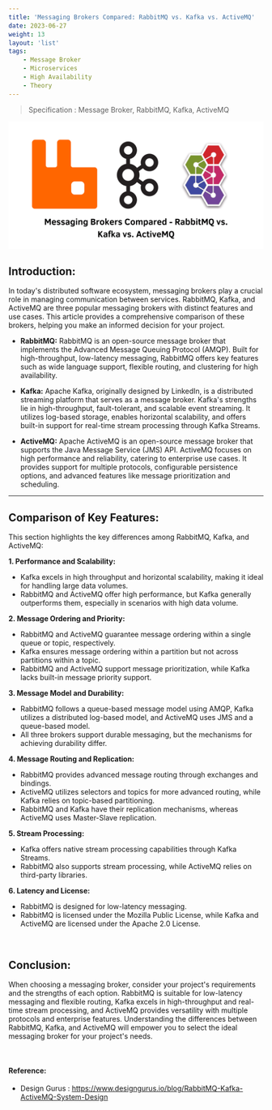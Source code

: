 ```yaml
---
title: 'Messaging Brokers Compared: RabbitMQ vs. Kafka vs. ActiveMQ'
date: 2023-06-27
weight: 13
layout: 'list'
tags:
    - Message Broker
    - Microservices
    - High Availability
    - Theory
---
```

> Specification : Message Broker, RabbitMQ, Kafka, ActiveMQ

![mb-theory](./images/mb.png)

## Introduction:
In today's distributed software ecosystem, messaging brokers play a crucial role in managing communication between services. RabbitMQ, Kafka, and ActiveMQ are three popular messaging brokers with distinct features and use cases. This article provides a comprehensive comparison of these brokers, helping you make an informed decision for your project.

- **RabbitMQ:**
RabbitMQ is an open-source message broker that implements the Advanced Message Queuing Protocol (AMQP). Built for high-throughput, low-latency messaging, RabbitMQ offers key features such as wide language support, flexible routing, and clustering for high availability.

- **Kafka:**
Apache Kafka, originally designed by LinkedIn, is a distributed streaming platform that serves as a message broker. Kafka's strengths lie in high-throughput, fault-tolerant, and scalable event streaming. It utilizes log-based storage, enables horizontal scalability, and offers built-in support for real-time stream processing through Kafka Streams.

- **ActiveMQ:**
Apache ActiveMQ is an open-source message broker that supports the Java Message Service (JMS) API. ActiveMQ focuses on high performance and reliability, catering to enterprise use cases. It provides support for multiple protocols, configurable persistence options, and advanced features like message prioritization and scheduling.

---

## Comparison of Key Features:
This section highlights the key differences among RabbitMQ, Kafka, and ActiveMQ:

**1. Performance and Scalability:**
   - Kafka excels in high throughput and horizontal scalability, making it ideal for handling large data volumes.
   - RabbitMQ and ActiveMQ offer high performance, but Kafka generally outperforms them, especially in scenarios with high data volume.

**2. Message Ordering and Priority:**
   - RabbitMQ and ActiveMQ guarantee message ordering within a single queue or topic, respectively.
   - Kafka ensures message ordering within a partition but not across partitions within a topic.
   - RabbitMQ and ActiveMQ support message prioritization, while Kafka lacks built-in message priority support.

**3. Message Model and Durability:**
   - RabbitMQ follows a queue-based message model using AMQP, Kafka utilizes a distributed log-based model, and ActiveMQ uses JMS and a queue-based model.
   - All three brokers support durable messaging, but the mechanisms for achieving durability differ.

**4. Message Routing and Replication:**
   - RabbitMQ provides advanced message routing through exchanges and bindings.
   - ActiveMQ utilizes selectors and topics for more advanced routing, while Kafka relies on topic-based partitioning.
   - RabbitMQ and Kafka have their replication mechanisms, whereas ActiveMQ uses Master-Slave replication.

**5. Stream Processing:**
   - Kafka offers native stream processing capabilities through Kafka Streams.
   - RabbitMQ also supports stream processing, while ActiveMQ relies on third-party libraries.

**6. Latency and License:**
   - RabbitMQ is designed for low-latency messaging.
   - RabbitMQ is licensed under the Mozilla Public License, while Kafka and ActiveMQ are licensed under the Apache 2.0 License.

&nbsp;

## Conclusion:
When choosing a messaging broker, consider your project's requirements and the strengths of each option. RabbitMQ is suitable for low-latency messaging and flexible routing, Kafka excels in high-throughput and real-time stream processing, and ActiveMQ provides versatility with multiple protocols and enterprise features. Understanding the differences between RabbitMQ, Kafka, and ActiveMQ will empower you to select the ideal messaging broker for your project's needs.

&nbsp;
#### Reference:
- Design Gurus : https://www.designgurus.io/blog/RabbitMQ-Kafka-ActiveMQ-System-Design

